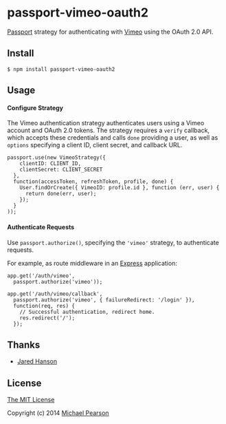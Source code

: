 # passport-vimeo-oauth2

[Passport](https://github.com/jaredhanson/passport) strategy for authenticating
with [Vimeo](https://vimeo.com) using the OAuth 2.0 API.

## Install

    $ npm install passport-vimeo-oauth2

## Usage

#### Configure Strategy

The Vimeo authentication strategy authenticates users using a Vimeo
account and OAuth 2.0 tokens.  The strategy requires a `verify` callback, which
accepts these credentials and calls `done` providing a user, as well as
`options` specifying a client ID, client secret, and callback URL.

    passport.use(new VimeoStrategy({
        clientID: CLIENT_ID,
        clientSecret: CLIENT_SECRET
      },
      function(accessToken, refreshToken, profile, done) {
        User.findOrCreate({ VimeoID: profile.id }, function (err, user) {
          return done(err, user);
        });
      }
    ));

#### Authenticate Requests

Use `passport.authorize()`, specifying the `'vimeo'` strategy, to
authenticate requests.

For example, as route middleware in an [Express](http://expressjs.com/)
application:

    app.get('/auth/vimeo',
      passport.authorize('vimeo'));

    app.get('/auth/vimeo/callback', 
      passport.authorize('vimeo', { failureRedirect: '/login' }),
      function(req, res) {
        // Successful authentication, redirect home.
        res.redirect('/');
      });

## Thanks

  - [Jared Hanson](http://github.com/jaredhanson)

## License

[The MIT License](http://opensource.org/licenses/MIT)

Copyright (c) 2014 [Michael Pearson](http://github.com/mjpearson)
